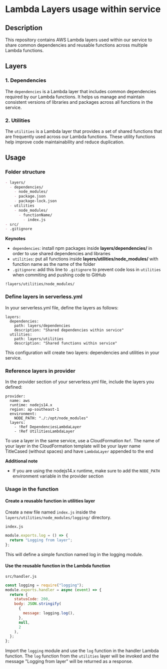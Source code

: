 # Lambda Layers usage within service

## Description

This repository contains AWS Lambda layers used within our service to share common dependencies and reusable functions across multiple Lambda functions.

## Layers

### 1. Dependencies

The `dependencies` is a Lambda layer that includes common dependencies required by our Lambda functions. It helps us manage and maintain consistent versions of libraries and packages across all functions in the service.

### 2. Utilities

The `utilities` is a Lambda layer that provides a set of shared functions that are frequently used across our Lambda functions. These utility functions help improve code maintainability and reduce duplication.

## Usage

### Folder structure

```markdown
- layers/
  - dependencies/
    - node_modules/
    - package.json
    - package-lock.json
  - utilities
    - node_modules/
      - functionName/
        - index.js
- src/
- .gitignore
```

**Keynotes**

- `dependencies`: install npm packages inside **layers/dependencies/** in order to use shared dependencies and libraries
- `utilities`: put all functions inside **layers/utilities/node_modules/** with function name as the name of the folder
- `.gitignore`: add this line to `.gitignore` to prevent code loss in `utilities` when commiting and pushing code to GitHub

```
!layers/utilities/node_modules/
```

### Define layers in serverless.yml

In your serverless.yml file, define the layers as follows:

```
layers:
  dependencies:
    path: layers/dependencies
    description: "Shared dependencies within service"
  utilities:
    path: layers/utilities
    description: "Shared functions within service"
```

This configuration will create two layers: dependencies and utilities in your service.

### Reference layers in provider

In the provider section of your serverless.yml file, include the layers you defined:

```
provider:
  name: aws
  runtime: nodejs14.x
  region: ap-southeast-1
  environment:
    NODE_PATH: "./:/opt/node_modules"
  layers:
    - !Ref DependenciesLambdaLayer
    - !Ref UtilitiesLambdaLayer
```

To use a layer in the same service, use a CloudFormation `Ref`. The name of your layer in the CloudFormation template will be your layer name TitleCased (without spaces) and have `LambdaLayer` appended to the end

**Additional note**

- If you are using the nodejs14.x runtime, make sure to add the `NODE_PATH` environment variable in the provider section

### Usage in the function

#### Create a reusable function in utilities layer

Create a new file named `index.js` inside the `layers/utilities/node_modules/logging/` directory.

`index.js`

```javascript
module.exports.log = () => {
  return "Logging from layer";
};
```

This will define a simple function named log in the logging module.

#### Use the reusable function in the Lambda function

`src/handler.js`

```javascript
const logging = require("logging");
module.exports.handler = async (event) => {
  return {
    statusCode: 200,
    body: JSON.stringify(
      {
        message: logging.log(),
      },
      null,
      2
    ),
  };
};
```

Import the `logging` module and use the `log` function in the handler Lambda function. The `log` function from the `utilities` layer will be invoked and the message "Logging from layer" will be returned as a response.
